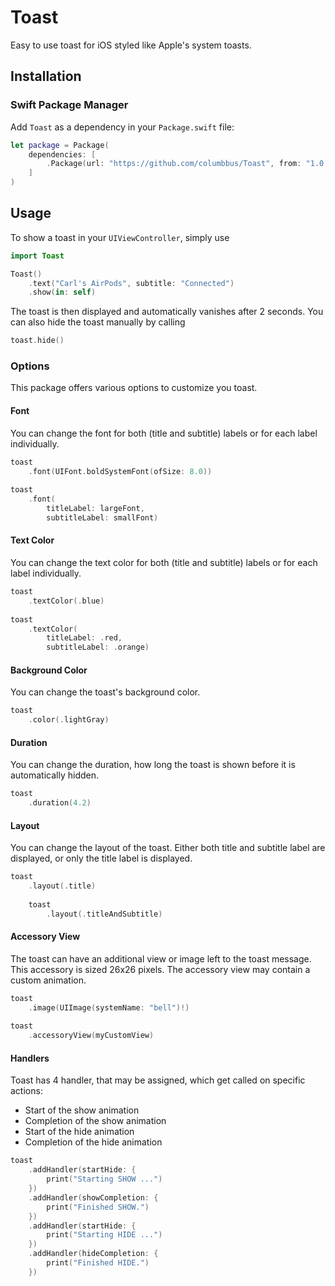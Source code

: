 # Toast

Easy to use toast for iOS styled like Apple's system toasts.

## Installation

### Swift Package Manager

Add `Toast` as a dependency in your `Package.swift` file:

```swift
let package = Package(
    dependencies: [
        .Package(url: "https://github.com/columbbus/Toast", from: "1.0.0")
    ]
)
```



## Usage

To show a toast in your `UIViewController`, simply use

```swift
import Toast

Toast()
    .text("Carl's AirPods", subtitle: "Connected")
    .show(in: self)
```

The toast is then displayed and automatically vanishes after 2 seconds. You can also hide the toast manually by calling

```swift
toast.hide()
```

### Options

This package offers various options to customize you toast.

#### Font

You can change the font for both (title and subtitle) labels or for each label individually.

```swift
toast
    .font(UIFont.boldSystemFont(ofSize: 8.0))
    
toast
    .font(
        titleLabel: largeFont,
        subtitleLabel: smallFont)
```

#### Text Color

You can change the text color for both (title and subtitle) labels or for each label individually.
```swift
toast
    .textColor(.blue)
    
toast
    .textColor(
        titleLabel: .red,
        subtitleLabel: .orange)
```

#### Background Color

You can change the toast's background color.
```swift
toast
    .color(.lightGray)
```

#### Duration

You can change the duration, how long the toast is shown before it is automatically hidden.
```swift
toast
    .duration(4.2)
```

#### Layout

You can change the layout of the toast. Either both title and subtitle label are displayed, or only the title label is displayed.
```swift
toast
    .layout(.title)
    
    toast
        .layout(.titleAndSubtitle)
```

#### Accessory View

The toast can have an additional view or image left to the toast message. This accessory is sized 26x26 pixels. The accessory view may contain a custom animation.

```swift
toast
    .image(UIImage(systemName: "bell")!)
    
toast
    .accessoryView(myCustomView)
```

#### Handlers

Toast has 4 handler, that may be assigned, which get called on specific actions:
* Start of the show animation
* Completion of the show animation
* Start of the hide animation
* Completion of the hide animation

```swift
toast
    .addHandler(startHide: {
        print("Starting SHOW ...")
    })
    .addHandler(showCompletion: {
        print("Finished SHOW.")
    })
    .addHandler(startHide: {
        print("Starting HIDE ...")
    })
    .addHandler(hideCompletion: {
        print("Finished HIDE.")
    })
```
